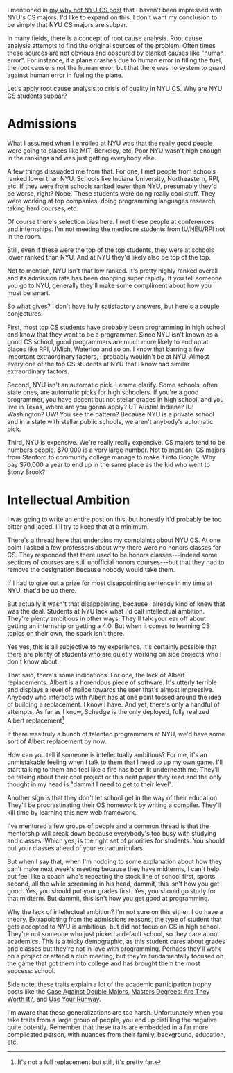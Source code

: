 I mentioned in [my why not NYU CS
post](https://blog.torchnyu.com/2020/11/12/goto-nyu-cs-considered-harmful.html)
that I haven't been impressed with NYU's CS majors. I'd like to expand
on this. I don't want my conclusion to be simply that NYU CS majors
are subpar.

In many fields, there is a concept of root cause analysis. Root cause
analysis attempts to find the original sources of the problem. Often
times these sources are not obvious and obscured by blanket causes
like "human error". For instance, if a plane crashes due to human
error in filling the fuel, the root cause is not the human error, but
that there was no system to guard against human error in fueling the
plane.

Let's apply root cause analysis to crisis of quality in NYU CS. Why
are NYU CS students subpar?

# Admissions

What I assumed when I enrolled at NYU was that the really good people
were going to places like MIT, Berkeley, etc. Poor NYU wasn't high
enough in the rankings and was just getting everybody else.

A few things dissuaded me from that. For one, I met people from
schools ranked lower than NYU. Schools like Indiana University,
Northeastern, RPI, etc. If they were from schools ranked lower than
NYU, presumably they'd be worse, right? Nope. These students were
doing really cool stuff. They were working at top companies, doing
programming languages research, taking hard courses, etc.

Of course there's selection bias here. I met these people at
conferences and internships. I'm not meeting the mediocre students from
IU/NEU/RPI not in the room.

Still, even if these were the top of the top students, they were at
schools lower ranked than NYU. And at NYU they'd likely also be top of
the top.

Not to mention, NYU isn't that low ranked. It's pretty highly ranked
overall and its admission rate has been dropping super rapidly. If you
tell someone you go to NYU, generally they'll make some compliment
about how you must be smart.

So what gives? I don't have fully satisfactory answers, but here's a
couple conjectures.

First, most top CS students have probably been programming in high
school and know that they want to be a programmer. Since NYU isn't
known as a good CS school, good programmers are much more likely to
end up at places like RPI, UMich, Waterloo and so on. I know that
barring a few important extraordinary factors, I probably wouldn't be
at NYU. Almost every one of the top CS students at NYU that I know had
similar extraordinary factors.

Second, NYU isn't an automatic pick. Lemme clarify. Some schools,
often state ones, are automatic picks for high schoolers. If you're a
good programmer, you have decent but not stellar grades in high
school, and you live in Texas, where are you gonna apply? UT Austin!
Indiana? IU! Washington? UW! You see the pattern? Because NYU is a
private school and in a state with stellar public schools, we aren't
anybody's automatic pick.

Third, NYU is expensive. We're really really expensive. CS majors tend
to be numbers people. $70,000 is a very large number. Not to mention,
CS majors from Stanford to community college manage to make it into
Google. Why pay $70,000 a year to end up in the same place as the kid
who went to Stony Brook?

# Intellectual Ambition

I was going to write an entire post on this, but honestly it'd
probably be too bitter and jaded. I'll try to keep that at a minimum.

There's a thread here that underpins my complaints about NYU CS. At
one point I asked a few professors about why there were no honors
classes for CS. They responded that there used to be honors
classes---indeed some sections of courses are still unofficial honors
courses---but that they had to remove the designation because nobody
would take them.

If I had to give out a prize for most disappointing sentence in my
time at NYU, that'd be up there.

But actually it wasn't that disappointing, because I already kind of
knew that was the deal. Students at NYU lack what I'd call
intellectual ambition. They're plenty ambitious in other ways. They'll
talk your ear off about getting an internship or getting a 4.0. But
when it comes to learning CS topics on their own, the spark isn't
there.

Yes yes, this is all subjective to my experience. It's certainly
possible that there are plenty of students who are quietly working on
side projects who I don't know about.

That said, there's some indications. For one, the lack of Albert
replacements. Albert is a horendous piece of software. It's utterly
terrible and displays a level of malice towards the user that's almost
impressive. Anybody who interacts with Albert has at one point tossed
around the idea of building a replacement. I know I have. And yet,
there's only a handful of attempts. As far as I know, Schedge is the
only deployed, fully realized Albert replacement[^1]

[^1]: It's not a full replacement but still, it's pretty far.

If there was truly a bunch of talented programmers at NYU, we'd have
some sort of Albert replacement by now.

How can you tell if someone is intellectually ambitious? For me, it's
an unmistakable feeling when I talk to them that I need to up my own
game. I'll start talking to them and feel like a fire has been lit
underneath me. They'll be talking about their cool project or this
neat paper they read and the only thought in my head is "dammit I need
to get to their level".

Another sign is that they don't let school get in the way of their
education. They'll be procrastinating their OS homework by writing a
compiler. They'll kill time by learning this new web framework.

I've mentored a few groups of people and a common thread is that the
mentorship will break down because everybody's too busy with studying
and classes. Which yes, is the right set of priorities for
students. You should put your classes ahead of your extracurriculars.

But when I say that, when I'm nodding to some explanation about how
they can't make next week's meeting because they have midterms, I
can't help but feel like a coach who's repeating the stock line of
school first, sports second, all the while screaming in his head,
dammit, this isn't how you get good. Yes, you should put your grades
first. Yes, you should go study for that midterm. But dammit, this
isn't how you get good at programming.

Why the lack of intellectual ambition? I'm not sure on this either. I
do have a theory. Extrapolating from the admissions reasons, the type
of student that gets accepted to NYU is ambitious, but did not focus
on CS in high school. They're not someone who just picked a default
school, so they care about academics. This is a tricky demographic, as
this student cares about grades and classes but they're not in love
with programming. Perhaps they'll work on a project or attend a club
meeting, but they're fundamentally focused on the game that got them
into college and has brought them the most success: school.

Side note, these traits explain a lot of the academic participation
trophy posts like the [Case Against Double
Majors](https://blog.torchnyu.com/2020/05/15/the-case-against-double-majors.html),
[Masters Degrees: Are They Worth
It?](https://blog.torchnyu.com/2020/04/01/is-masters-worth-it.html),
and [Use Your
Runway](https://blog.torchnyu.com/2020/10/07/use-your-runway.html).

I'm aware that these generalizations are too harsh. Unfortunately when
you take traits from a large group of people, you end up distilling
the negative quite potently. Remember that these traits are embedded
in a far more complicated person, with nuances from their family,
background, education, etc.
